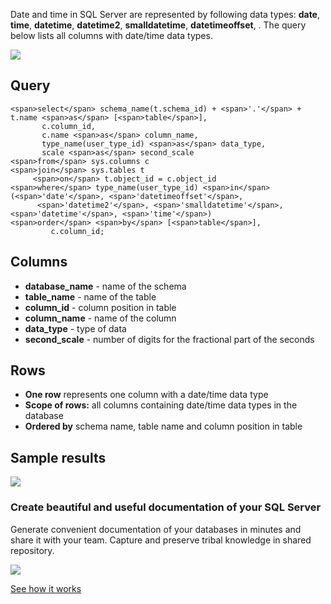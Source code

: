 Date and time in SQL Server are represented by following data types: **date**, **time**, **datetime**, **datetime2**, **smalldatetime**, **datetimeoffset**, . The query below lists all columns with date/time data types.

[![](https://dataedo.com/asset/img/markdown/docs/test-article/3187eed29ce5b9127613e8a72fc11156.png)](https://dataedo.com/blog/confused-when-trying-to-work-with-databases?cta=kb-query-confused)

## Query

```
<span>select</span> schema_name(t.schema_id) + <span>'.'</span> + t.name <span>as</span> [<span>table</span>],
       c.column_id,
       c.name <span>as</span> column_name,
       type_name(user_type_id) <span>as</span> data_type,
       scale <span>as</span> second_scale
<span>from</span> sys.columns c
<span>join</span> sys.tables t
     <span>on</span> t.object_id = c.object_id
<span>where</span> type_name(user_type_id) <span>in</span> (<span>'date'</span>, <span>'datetimeoffset'</span>, 
      <span>'datetime2'</span>, <span>'smalldatetime'</span>, <span>'datetime'</span>, <span>'time'</span>)
<span>order</span> <span>by</span> [<span>table</span>],
         c.column_id;
```

## Columns

-   **database\_name** - name of the schema
-   **table\_name** - name of the table
-   **column\_id** - column position in table
-   **column\_name** - name of the column
-   **data\_type** - type of data
-   **second\_scale** - number of digits for the fractional part of the seconds

## Rows

-   **One row** represents one column with a date/time data type
-   **Scope of rows:** all columns containing date/time data types in the database
-   **Ordered by** schema name, table name and column position in table

## Sample results

![](https://dataedo.com/asset/img/kb/query/sql-server/dateandtime_columns.png)

### Create beautiful and useful documentation of your SQL Server

Generate convenient documentation of your databases in minutes and share it with your team. Capture and preserve tribal knowledge in shared repository.

[![](https://dataedo.com/asset/img/markdown/docs/test-article/30c11fa4b210f11740f56e85ca8bf9c6.gif)](https://demo.dataedo.com/)

[See how it works](https://demo.dataedo.com/)